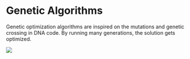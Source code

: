 # Genetic Algorithms

Genetic optimization algorithms are inspired on the mutations and genetic crossing in DNA code. By running many generations, the solution gets optimized.

![](https://github.com/WardQ/Optimization-algorithms/blob/master/Genetic%20Algorithms/result.png)
